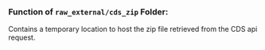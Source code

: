 ### Function of `raw_external/cds_zip` Folder:

Contains a temporary location to host the zip file retrieved from the CDS api request.
